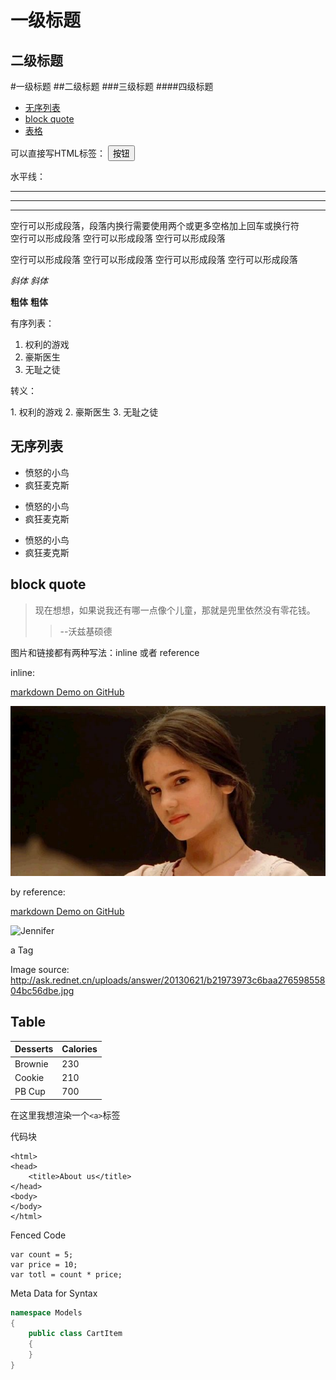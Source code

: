 一级标题
===
二级标题
---


#一级标题
##二级标题
###三级标题
####四级标题




- [无序列表](#无序列表)
- [block quote](#block-quote)
- [表格](#table)


可以直接写HTML标签：
<button>按钮</button>

水平线：

---
***
___

空行可以形成段落，段落内换行需要使用两个或更多空格加上回车或换行符  
空行可以形成段落
空行可以形成段落
空行可以形成段落

空行可以形成段落
空行可以形成段落
空行可以形成段落
空行可以形成段落




*斜体*
_斜体_

**粗体**
__粗体__


有序列表：

1. 权利的游戏
2. 豪斯医生
3. 无耻之徒

转义：

1\. 权利的游戏
2\. 豪斯医生
3\. 无耻之徒

无序列表
---

- 愤怒的小鸟
- 疯狂麦克斯

* 愤怒的小鸟
* 疯狂麦克斯

+ 愤怒的小鸟
+ 疯狂麦克斯


block quote
-----

>现在想想，如果说我还有哪一点像个儿童，那就是兜里依然没有零花钱。
>>--沃兹基硕德

图片和链接都有两种写法：inline 或者 reference

inline:

[markdown Demo on GitHub](https://github.com/patrickfly/markdownDemo "Title: This is a demo")

![Jennifer](../imgs/Jennifer.jpg "Jennifer the girl")

by reference:

[markdown Demo on GitHub][Link1]

![Jennifer][Image1]

a Tag

Image source: <http://ask.rednet.cn/uploads/answer/20130621/b21973973c6baa27659855804bc56dbe.jpg>




[Link1]: https://github.com/patrickfly/markdownDemo "Title: This is a demo"
[Image1]: http://ask.rednet.cn/uploads/answer/20130621/b21973973c6baa27659855804bc56dbe.jpg "Jennifer the girl"


Table
---

Desserts | Calories
---------|-----------
Brownie  | 230
Cookie   | 210
PB Cup   | 700


在这里我想渲染一个`<a>`标签

代码块

	<html>
	<head>
		<title>About us</title>
	</head>
	<body>
	</body>
	</html>

Fenced Code

```
var count = 5;
var price = 10;
var totl = count * price;
```


Meta Data for Syntax

```csharp
namespace Models
{
	public class CartItem
	{
	}
}
```





